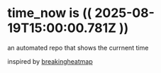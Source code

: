 # time_now is (( 2025-08-19T15:00:00.781Z ))

an automated repo that shows the currnent time

inspired by [breakingheatmap](https://github.com/breakingheatmap/breakingheatmap)